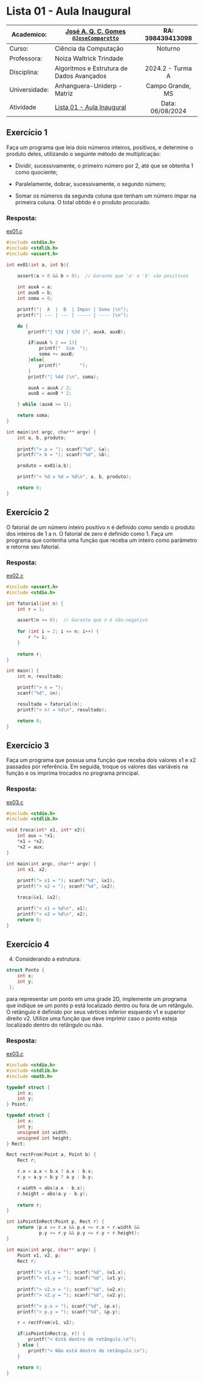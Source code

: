 # Lista 01 - Aula Inaugural

| Academico:    | [José A. Q. C. Gomes <code>@JoseComparotto</code>](https://github.com/JoseComparotto) | RA: 398439413098     |
| ------------- | ------------------------------------------------------------------------------------- | :------------------: |
| Curso:        | Ciência da Computação                                                                 | Noturno              |
| Professora:   | Noiza Waltrick Trindade                                                               |                      |
| Disciplina:   | Algoritmos e Estrutura de Dados Avançados                                             | 2024.2 - Turma A     |
| Universidade: | Anhanguera-Uniderp - Matriz                                                           | Campo Grande, MS     |
| Atividade     | [Lista 01 - Aula Inaugural](./Docs/EDA%20-%20Lista01.pdf) 				| Data: 06/08/2024     |

## Exercício 1

Faça um programa que leia dois números inteiros, positivos, e determine
   o produto deles, utilizando o seguinte método de multiplicação:

   - Dividir, sucessivamente, o primeiro número por 2, até que se obtenha 1 como quociente;

   - Paralelamente, dobrar, sucessivamente, o segundo número;

   - Somar os números da segunda coluna que tenham um número ímpar na primeira coluna. O total obtido é o produto procurado.

### Resposta:

[ex01.c](./Src/ex01.c)
```c
#include <stdio.h>
#include <stdlib.h>
#include <assert.h>

int ex01(int a, int b){

    assert(a > 0 && b > 0);  // Garante que 'a' e 'b' são positivos
    
    int auxA = a;
    int auxB = b;
    int soma = 0;

    printf("|  A  |  B  | Impar | Soma |\n");
    printf("| --- | --- | ----- | ---- |\n");

    do {
        printf("| %3d | %3d |", auxA, auxB);

        if(auxA % 2 == 1){
            printf("  Sim  ");
            soma += auxB;
        }else{
            printf("       ");
        }
        printf("| %4d |\n", soma);

        auxA = auxA / 2;
        auxB = auxB * 2;

    } while (auxA >= 1);

    return soma;
}

int main(int argc, char** argv) {
    int a, b, produto;
    
    printf("> a = "); scanf("%d", &a);
    printf("> b = "); scanf("%d", &b);

    produto = ex01(a,b);

    printf("< %d x %d = %d\n", a, b, produto);

	return 0;
}
```

## Exercício 2

O fatorial de um número inteiro positivo n é definido como sendo o produto dos inteiros de 1 a n. O fatorial de zero é definido como 1. Faça um programa que contenha uma função que receba um inteiro como parâmetro e retorne seu fatorial.

### Resposta:

[ex02.c](./Src/ex02.c)
```c
#include <assert.h>
#include <stdio.h>

int fatorial(int n) {
    int r = 1;

    assert(n >= 0);  // Garante que n é não-negativo
    
    for (int i = 2; i <= n; i++) {
        r *= i;
    }
    
    return r;
}

int main() {
    int n, resultado;

    printf("> n = ");
    scanf("%d", &n);

    resultado = fatorial(n);
    printf("< n! = %d\n", resultado);

    return 0;
}
```

## Exercício 3

Faça um programa que possua uma função que receba dois valores x1 e x2 passados por referência. Em seguida, troque os valores das variáveis na função e os imprima trocados no programa principal.

### Resposta:

[ex03.c](./Src/ex03.c)
```c
#include <stdio.h>
#include <stdlib.h>

void troca(int* x1, int* x2){
    int aux = *x1;
    *x1 = *x2;
    *x2 = aux;
}

int main(int argc, char** argv) {
    int x1, x2;
    
    printf("> x1 = "); scanf("%d", &x1);
    printf("> x2 = "); scanf("%d", &x2);

    troca(&x1, &x2);

    printf("< x1 = %d\n", x1);
    printf("< x2 = %d\n", x2);
	return 0;
}
```

## Exercício 4
 
4. Considerando a estrutura:

```c
struct Ponto {
    int x;
    int y;
 };
 ``` 
 para representar um ponto em uma grade 2D, implemente um programa que indique se um ponto p está localizado dentro ou fora de um retângulo. O retângulo é definido por seus vértices inferior esquerdo v1 e superior direito v2. Utilize uma função que deve imprimir caso o ponto esteja localizado dentro do retângulo ou não.

### Resposta:

[ex03.c](./Src/ex04.c)
```c
#include <stdio.h>
#include <stdlib.h>
#include <math.h>

typedef struct {
    int x;
    int y;
} Point;

typedef struct {
    int x;
    int y;
    unsigned int width;
    unsigned int height;
} Rect;

Rect rectFrom(Point a, Point b) {
    Rect r;

    r.x = a.x < b.x ? a.x : b.x;
    r.y = a.y < b.y ? a.y : b.y;

    r.width = abs(a.x - b.x);
    r.height = abs(a.y - b.y);
    
    return r;
}

int isPointInRect(Point p, Rect r) {
    return (p.x >= r.x && p.x <= r.x + r.width &&
            p.y >= r.y && p.y <= r.y + r.height);
}

int main(int argc, char** argv) {
    Point v1, v2, p;
    Rect r;
    
    printf("> v1.x = "); scanf("%d", &v1.x);
    printf("> v1.y = "); scanf("%d", &v1.y);
    
    printf("> v2.x = "); scanf("%d", &v2.x);
    printf("> v2.y = "); scanf("%d", &v2.y);

    printf("> p.x = "); scanf("%d", &p.x);
    printf("> p.y = "); scanf("%d", &p.y);

    r = rectFrom(v1, v2);

    if(isPointInRect(p, r)) {
        printf("< Está dentro do retângulo.\n");
    } else {
        printf("< Não está dentro do retângulo.\n");
    }

    return 0;
}

```
